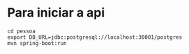# Para iniciar a api

```
cd pessoa
export DB_URL=jdbc:postgresql://localhost:30001/postgres
mvn spring-boot:run
```

